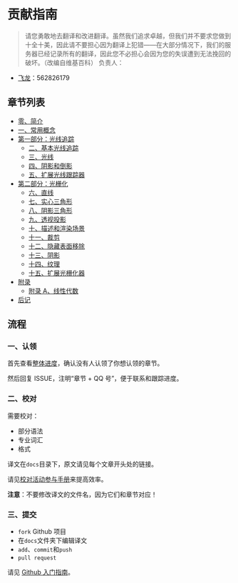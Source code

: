 # 贡献指南

> 请您勇敢地去翻译和改进翻译。虽然我们追求卓越，但我们并不要求您做到十全十美，因此请不要担心因为翻译上犯错——在大部分情况下，我们的服务器已经记录所有的翻译，因此您不必担心会因为您的失误遭到无法挽回的破坏。（改编自维基百科）
负责人：

+   [飞龙](https://github.com/wizardforcel)：562826179

## 章节列表

+   [零、简介](docs/04.md)
+   [一、常用概念](docs/05.md)
+   [第一部分：光线追踪](docs/06.md)
	+   [二、基本光线追踪](docs/07.md)
	+   [三、光线](docs/08.md)
	+   [四、阴影和倒影](docs/09.md)
	+   [五、扩展光线跟踪器](docs/10.md)
+   [第二部分：光栅化](docs/11.md)
	+   [六、直线](docs/12.md)
	+   [七、实心三角形](docs/13.md)
	+   [八、阴影三角形](docs/14.md)
	+   [九、透视投影](docs/15.md)
	+   [十、描述和渲染场景](docs/16.md)
	+   [十一、裁剪](docs/17.md)
	+   [十二、隐藏表面移除](docs/18.md)
	+   [十三、阴影](docs/19.md)
	+   [十四、纹理](docs/20.md)
	+   [十五、扩展光栅化器](docs/21.md)
+   [附录](docs/22.md)
	+   [附录 A、线性代数](docs/23.md)
+   [后记](docs/24.md)

## 流程

### 一、认领

首先查看[整体进度](https://github.com/apachecn/cg-scratch-zh/issues/1)，确认没有人认领了你想认领的章节。
 
然后回复 ISSUE，注明“章节 + QQ 号”，便于联系和跟踪进度。

### 二、校对

需要校对：

+   部分语法
+   专业词汇
+   格式

译文在`docs`目录下，原文请见每个文章开头处的链接。

请见[校对活动参与手册](https://github.com/apachecn/home/blob/master/docs/translate/joining-guide.md)来提高效率。

**注意**：不要修改译文的文件名，因为它们和章节对应！

### 三、提交

+   `fork` Github 项目
+   在`docs`文件夹下编辑译文
+   `add`、`commit`和`push`
+   `pull request`

请见 [Github 入门指南](https://github.com/apachecn/kaggle/blob/master/docs/GitHub)。

